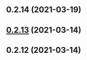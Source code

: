 ## 0.2.14 (2021-03-19)





## [0.2.13](https://github.com/Andreas-Sujono/React-Dre/compare/v0.2.12...v0.2.13) (2021-03-14)





## 0.2.12 (2021-03-14)






